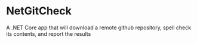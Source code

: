 # NetGitCheck
A .NET Core app that will download a remote github repository, spell check its contents, and report the results